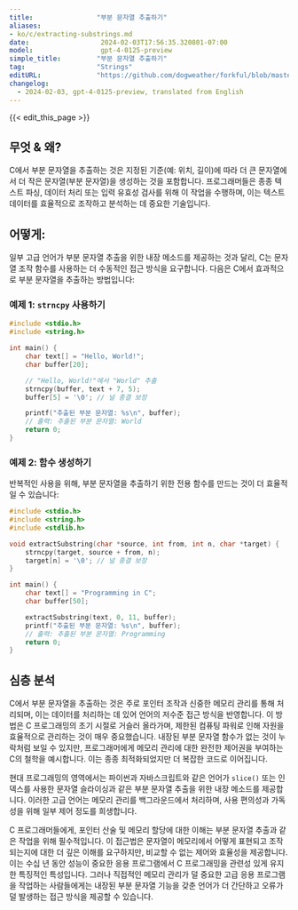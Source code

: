 ```yaml
---
title:                "부분 문자열 추출하기"
aliases:
- ko/c/extracting-substrings.md
date:                  2024-02-03T17:56:35.320801-07:00
model:                 gpt-4-0125-preview
simple_title:         "부분 문자열 추출하기"
tag:                  "Strings"
editURL:              "https://github.com/dogweather/forkful/blob/master/content/ko/c/extracting-substrings.md"
changelog:
  - 2024-02-03, gpt-4-0125-preview, translated from English
---
```


{{< edit_this_page >}}

## 무엇 & 왜?

C에서 부분 문자열을 추출하는 것은 지정된 기준(예: 위치, 길이)에 따라 더 큰 문자열에서 더 작은 문자열(부분 문자열)을 생성하는 것을 포함합니다. 프로그래머들은 종종 텍스트 파싱, 데이터 처리 또는 입력 유효성 검사를 위해 이 작업을 수행하며, 이는 텍스트 데이터를 효율적으로 조작하고 분석하는 데 중요한 기술입니다.

## 어떻게:

일부 고급 언어가 부분 문자열 추출을 위한 내장 메소드를 제공하는 것과 달리, C는 문자열 조작 함수를 사용하는 더 수동적인 접근 방식을 요구합니다. 다음은 C에서 효과적으로 부분 문자열을 추출하는 방법입니다:

### 예제 1: `strncpy` 사용하기

```c
#include <stdio.h>
#include <string.h>

int main() {
    char text[] = "Hello, World!";
    char buffer[20];

    // "Hello, World!"에서 "World" 추출
    strncpy(buffer, text + 7, 5);
    buffer[5] = '\0'; // 널 종결 보장

    printf("추출된 부분 문자열: %s\n", buffer);
    // 출력: 추출된 부분 문자열: World
    return 0;
}
```

### 예제 2: 함수 생성하기

반복적인 사용을 위해, 부분 문자열을 추출하기 위한 전용 함수를 만드는 것이 더 효율적일 수 있습니다:

```c
#include <stdio.h>
#include <string.h>
#include <stdlib.h>

void extractSubstring(char *source, int from, int n, char *target) {
    strncpy(target, source + from, n);
    target[n] = '\0'; // 널 종결 보장
}

int main() {
    char text[] = "Programming in C";
    char buffer[50];

    extractSubstring(text, 0, 11, buffer);
    printf("추출된 부분 문자열: %s\n", buffer);
    // 출력: 추출된 부분 문자열: Programming
    return 0;
}
```

## 심층 분석

C에서 부분 문자열을 추출하는 것은 주로 포인터 조작과 신중한 메모리 관리를 통해 처리되며, 이는 데이터를 처리하는 데 있어 언어의 저수준 접근 방식을 반영합니다. 이 방법은 C 프로그래밍의 초기 시절로 거슬러 올라가며, 제한된 컴퓨팅 파워로 인해 자원을 효율적으로 관리하는 것이 매우 중요했습니다. 내장된 부분 문자열 함수가 없는 것이 누락처럼 보일 수 있지만, 프로그래머에게 메모리 관리에 대한 완전한 제어권을 부여하는 C의 철학을 예시합니다. 이는 종종 최적화되었지만 더 복잡한 코드로 이어집니다.

현대 프로그래밍의 영역에서는 파이썬과 자바스크립트와 같은 언어가 `slice()` 또는 인덱스를 사용한 문자열 슬라이싱과 같은 부분 문자열 추출을 위한 내장 메소드를 제공합니다. 이러한 고급 언어는 메모리 관리를 백그라운드에서 처리하며, 사용 편의성과 가독성을 위해 일부 제어 정도를 희생합니다.

C 프로그래머들에게, 포인터 산술 및 메모리 할당에 대한 이해는 부분 문자열 추출과 같은 작업을 위해 필수적입니다. 이 접근법은 문자열이 메모리에서 어떻게 표현되고 조작되는지에 대한 더 깊은 이해를 요구하지만, 비교할 수 없는 제어와 효율성을 제공합니다. 이는 수십 년 동안 성능이 중요한 응용 프로그램에서 C 프로그래밍을 관련성 있게 유지한 특징적인 특성입니다. 그러나 직접적인 메모리 관리가 덜 중요한 고급 응용 프로그램을 작업하는 사람들에게는 내장된 부분 문자열 기능을 갖춘 언어가 더 간단하고 오류가 덜 발생하는 접근 방식을 제공할 수 있습니다.
